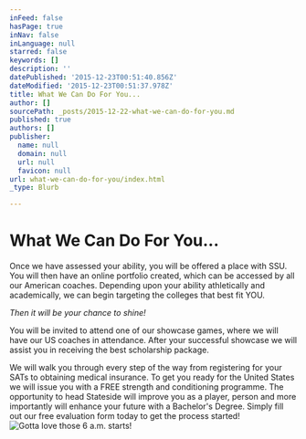 ```yaml
---
inFeed: false
hasPage: true
inNav: false
inLanguage: null
starred: false
keywords: []
description: ''
datePublished: '2015-12-23T00:51:40.856Z'
dateModified: '2015-12-23T00:51:37.978Z'
title: What We Can Do For You...
author: []
sourcePath: _posts/2015-12-22-what-we-can-do-for-you.md
published: true
authors: []
publisher:
  name: null
  domain: null
  url: null
  favicon: null
url: what-we-can-do-for-you/index.html
_type: Blurb

---
```

# What We Can Do For You...

Once
we have assessed your ability, you will be offered a place with SSU. You will then
have an online portfolio created, which can be accessed by all our American
coaches. Depending upon your ability athletically and academically, we can
begin targeting the colleges that best fit YOU. 

_Then it will be your chance
to shine!_

You will be invited to attend one of our showcase games, where we
will have our US coaches in attendance. After your successful showcase we will
assist you in receiving the best scholarship package.

We
will walk you through every step of the way from registering for your SATs to
obtaining medical insurance. To get you ready for the United States we will
issue you with a FREE strength and conditioning programme. The opportunity to
head Stateside will improve you as a player, person and more importantly will
enhance your future with a Bachelor's Degree. Simply fill out our free
evaluation form today to get the process started!
![Gotta love those 6 a.m. starts!](https://s3-us-west-2.amazonaws.com/the-grid-img/p/b23964fdca677a27c457d30e5d472ae0801c1a70.png)